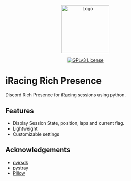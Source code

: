 <p align="center">
  <img src="https://github.com/OutdatedDev/iRacingRPC/blob/11d070f6009c6d816ee22cc5be5dcb2390210a3f/assets/logo.png" width="150" alt="Logo">
</p>
<p align="center">
  <a href="https://opensource.org/licenses/GPL-3.0">
    <img src="https://img.shields.io/badge/License-GPL%20v3-yellow.svg" alt="GPLv3 License">
  </a>
</p>


# iRacing Rich Presence

Discord Rich Presence for iRacing sessions using python.


## Features

- Display Session State, position, laps and current flag.
- Lightweight
- Customizable settings



## Acknowledgements

 - [pyirsdk](https://github.com/kutu/pyirsdk)
  - [pystray](https://github.com/moses-palmer/pystray)
 - [Pillow](https://github.com/python-pillow/Pillow)



